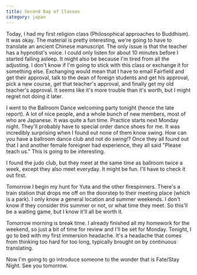 ```yaml
---
title: Second Day of Classes
category: japan
---
```

Today, I had my first religion class (Philosophical approaches to Buddhism). It was okay. The material is pretty interesting, we're going to have to translate an ancient Chinese manuscript. The only issue is that the teacher has a hypnotist's voice. I could only listen for about 10 minutes before I started falling asleep. It might also be because I'm tired from all the adjusting. I don't know if I'm going to stick with this class or exchange it for something else. Exchanging would mean that I have to email Fairfield and get their approval, talk to the dean of foreign students and get his approval, pick a new course, get that teacher's approval, and finally get my old teacher's approval. It seems like it's more trouble than it's worth, but I might regret not doing it later.

I went to the Ballroom Dance welcoming party tonight (hence the late report). A lot of nice people, and a whole bunch of new members, most of who are Japanese. It was quite a fun time. Practice starts next Monday night. They'll probably have to special order dance shoes for me. It was incredibly surprising when I found out none of them know swing. How can you have a ballroom dance club and not do swing!? Once they all found out that I and another female foreigner had experience, they all said "Please teach us." This is going to be interesting.

I found the judo club, but they meet at the same time as ballroom twice a week, except they also meet everyday. It might be fun. I'll have to check it out first.

Tomorrow I begin my hunt for Yuta and the other firespinners. There's a train station that drops me off on the doorstep to their meeting place (which is a park). I only know a general location and summer weekends. I don't know if they consider this summer or not, or what time they meet. So this'll be a waiting game, but I know it'll all be worth it.

Tomorrow morning is break time. I already finished all my homework for the weekend, so just a bit of time for review and I'll be set for Monday. Tonight, I go to bed with my first immersion headache. It's a headache that comes from thinking too hard for too long, typically brought on by continuous translating.

Now I'm going to go introduce someone to the wonder that is Fate/Stay Night. See you tomorrow.
